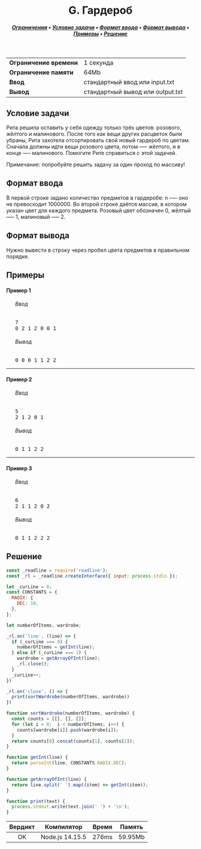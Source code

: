 <h1 align="center">G. Гардероб</h1>

<h5 align="center">
<a href="#limits">Ограничения</a>
•
<a href="#task">Условие задачи</a>
•
<a href="#input">Формат ввода</a>
•
<a href="#output">Формат вывода</a>
•
<a href="#examples">Примеры</a>
•
<a href="#solution">Решение</a>
</h5>

<br>

<table id="limits">
<tbody>
<tr>
<td>
<b>Ограничение времени</b>
</td>
<td>
1 секунда
</td>
</tr>
<tr>
<td>
<b>Ограничение памяти</b>
</td>
<td>
64Mb
</td>
</tr>
<tr>
<td>
<b>Ввод</b>
</td>
<td>
стандартный ввод или input.txt
</td>
</tr>
<tr>
<td>
<b>Вывод</b>
</td>
<td>
стандартный вывод или output.txt
</td>
</tr>
</tbody>
</table>

<h2 id="task">Условие задачи</h2>

Рита решила оставить у себя одежду только трёх цветов: розового, жёлтого и малинового. После того как вещи других расцветок были убраны, Рита захотела отсортировать свой новый гардероб по цветам. Сначала должны идти вещи розового цвета, потом —– жёлтого, и в конце —– малинового. Помогите Рите справиться с этой задачей.

Примечание: попробуйте решить задачу за один проход по массиву!

<h2 id="input">Формат ввода</h2>

В первой строке задано количество предметов в гардеробе: n –— оно не превосходит 1000000. Во второй строке даётся массив, в котором указан цвет для каждого предмета. Розовый цвет обозначен 0, жёлтый —– 1, малиновый –— 2.

<h2 id="output">Формат вывода</h2>

Нужно вывести в строку через пробел цвета предметов в правильном порядке.

<h2 id="examples">Примеры</h2>

<h4>Пример 1</h4>
<ul>
<h6>Ввод</h6>
<pre>
7
0 2 1 2 0 0 1
</pre>

<h6>Вывод</h6>
<pre>
0 0 0 1 1 2 2
</pre>
</ul>

<hr>

<h4>Пример 2</h4>
<ul>
<h6>Ввод</h6>
<pre>
5
2 1 2 0 1
</pre>

<h6>Вывод</h6>
<pre>
0 1 1 2 2
</pre>
</ul>

<hr>

<h4>Пример 3</h4>
<ul>
<h6>Ввод</h6>
<pre>
6
2 1 1 2 0 2
</pre>

<h6>Вывод</h6>
<pre>
0 1 1 2 2 2
</pre>
</ul>

<h2 id="solution">Решение</h2>

```javascript
const _readline = require('readline');
const _rl = _readline.createInterface({ input: process.stdin });

let _curLine = 0;
const CONSTANTS = {
  RADIX: {
    DEC: 10,
  },
};

let numberOfItems, wardrobe;

_rl.on('line', (line) => {
  if (_curLine === 0) {
    numberOfItems = getInt(line);
  } else if (_curLine === 1) {
    wardrobe = getArrayOfInt(line);
    _rl.close();
  }
  _curLine++;
})

_rl.on('close', () => {
  print(sortWardrobe(numberOfItems, wardrobe))
})

function sortWardrobe(numberOfItems, wardrobe) {
  const counts = [[], [], []];
  for (let i = 0;  i < numberOfItems; i++) {
    counts[wardrobe[i]].push(wardrobe[i]);
  }
  return counts[0].concat(counts[1], counts[2]);
}

function getInt(line) {
  return parseInt(line, CONSTANTS.RADIX.DEC);
}

function getArrayOfInt(line) {
  return line.split(' ').map((item) => getInt(item));
}

function print(text) {
  process.stdout.write(text.join(' ') + '\n');
}
```
<table>
  <thead>
    <tr>
      <th>Вердикт</th>
      <th>Компилятор</th>
      <th>Время</th>
      <th>Память</th>
    </tr>
  </thead>
  <tbody>
<tr align="center">
<td>OK</td>
<td>Node.js 14.15.5</td>
<td>276ms</td>
<td>59.95Mb</td>
</tr>
  </tbody>
</table>